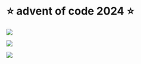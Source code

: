# ⭐️ advent of code 2024 ⭐️

![](https://img.shields.io/badge/day%20📅-2-blue)
  
![](https://img.shields.io/badge/stars%20⭐-4-yellow)
  
![](https://img.shields.io/badge/days%20completed-2-red)
